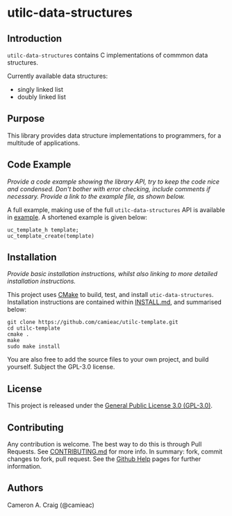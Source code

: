 [//]: # (The name of the project should appear at the top of the file.)

[//]: # (Remove all of these comments when done.)

# utilc-data-structures

## Introduction

`utilc-data-structures` contains C implementations of commmon data structures.

Currently available data structures:
- singly linked list
- doubly linked list

## Purpose

This library provides data structure implementations to programmers, for a multitude of applications.

## Code Example
_Provide a code example showing the library API, try to keep the code nice and condensed.
Don't bother with error checking, include comments if necessary.
Provide a link to the example file, as shown below._

A full example, making use of the full `utilc-data-structures` API is available in [example](https://github.com/camieac/utilc-template/blob/master/example/utilc-template-example.c). A shortened example is given below:
```
uc_template_h template;
uc_template_create(template)
```

## Installation
_Provide basic installation instructions, whilst also linking to more detailed installation instructions._

This project uses [CMake](https://cmake.org/) to build, test, and install `utic-data-structures`. Installation instructions are contained within [INSTALL.md](https://github.com/camieac/utilc-template/blob/master/INSTALL.md), and summarised below:

```
git clone https://github.com/camieac/utilc-template.git
cd utilc-template
cmake .
make
sudo make install
```

You are also free to add the source files to your own project, and build yourself. Subject the GPL-3.0 license.

[//]: # (Leave the license as-is, and there shouldn't be any need to change the below text.)

## License
This project is released under the [General Public License 3.0 (GPL-3.0)](https://github.com/camieac/utilc-template/blob/master/LICENSE).

[//]: # (The below text should be suitable for most projects.)

## Contributing
Any contribution is welcome. The best way to do this is through Pull Requests. See [CONTRIBUTING.md](https://github.com/camieac/utilc-template/blob/master/CONTRIBUTING.md) for more info. In summary: fork, commit changes to fork, pull request. See the [Github Help](https://help.github.com/articles/creating-a-pull-request-from-a-fork/) pages for further information.

[//]: # (Add the authors here, update as necessary.)
## Authors
Cameron A. Craig (@camieac)
